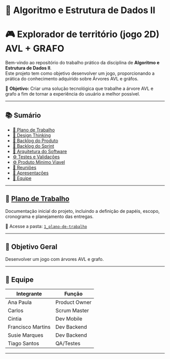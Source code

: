 # 🧩 Algoritmo e Estrutura de Dados II

# 🎮 Explorador de território (jogo 2D) AVL + GRAFO
Bem-vindo ao repositório do trabalho prático da disciplina de **Algoritmo e Estrutura de Dados II**.  
Este projeto tem como objetivo desenvolver um jogo, proporcionando a prática do conhecimento adquirido sobre Árvores AVL e gráfos.  

🎯 **Objetivo:** Criar uma solução tecnológica que trabalhe a árvore AVL e grafo a fim de tornar a experiência do usuário a melhor possível.

---

## 📚 Sumário

- [📌 Plano de Trabalho](#-plano-de-trabalho)
- [🧩 Design Thinking](#-design-thinking)
- [📝 Backlog do Produto](#-backlog-do-produto)
- [📆 Backlog do Sprint](#-backlog-do-sprint)
- [🧱 Arquitetura do Software](#-arquitetura-do-software)
- [⚙️ Testes e Validações](#️-testes-e-validações)
- [⚙️ Produto Minimo Viavel](#️-produto-minimo-viavel)
- [🧾 Reuniões ](#-reuniões)
- [🎥 Apresentações](#-apresentações)
- [👥 Equipe](#-equipe)

---

## 📌 [Plano de Trabalho](1_plano-de-trabalho)

Documentação inicial do projeto, incluindo a definição de papéis, escopo, cronograma e planejamento das entregas.

📁 Acesse a pasta: [`1_plano-de-trabalho`](1_plano-de-trabalho)
 
---

## 🎯 Objetivo Geral
Desenvolver um jogo com árvores AVL e grafo.

---

## 👥 Equipe

| Integrante       | Função           |
|------------------|------------------|
| Ana Paula        | Product Owner    |
| Carlos           | Scrum Master     |
| Cintia           | Dev Mobile       |
| Francisco Martins| Dev Backend      |
| Susie Marques    | Dev Backend      |
| Tiago Santos     | QA/Testes        |
---
